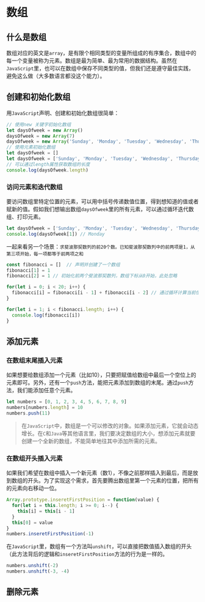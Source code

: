# 数组

## 什么是数组

数组对应的英文是`array`，是有限个相同类型的变量所组成的有序集合，数组中的每一个变量被称为元素。数组是最为简单、最为常用的数据结构。虽然在`JavaScript`里，也可以在数组中保存不同类型的值，但我们还是遵守最佳实践，避免这么做（大多数语言都没这个能力）。

## 创建和初始化数组

用`JavaScript`声明、创建和初始化数组很简单：

```javascript
// 使用new 关键字初始化数组
let daysOfweek = new Array()
daysOfweek = new Array(7)
daysOfweek = new Array('Sunday', 'Monday', 'Tuesday', 'Wednesday', 'Thursday', 'Friday', 'Staurday')
// 使用元素初始化数组
let daysOfweek = []
let daysOfweek = ['Sunday', 'Monday', 'Tuesday', 'Wednesday', 'Thursday', 'Friday', 'Staurday']
// 可以通过length属性获取数组的长度
console.log(daysOfweek.length)
```

### 访问元素和迭代数组

要访问数组里特定位置的元素，可以用中括号传递数值位置，得到想知道的值或者赋新的值。假如我们想输出数组`daysOfweek`里的所有元素，可以通过循环迭代数组、打印元素。

```javascript
let daysOfweek = ['Sunday', 'Monday', 'Tuesday', 'Wednesday', 'Thursday', 'Friday', 'Staurday']
console.log(daysOfweek[1]) // Monday
```

一起来看另一个场景：`求斐波那契数列的前20个数。已知斐波那契数列中的前两项是1，从第三项开始，每一项都等于前两项之和`

```javascript
const fibonacci = []  // 声明并创建了一个数组
fibonacci[1] = 1
fibonacci[2] = 1 // 初始化前两个斐波那契数列，数组下标从0开始，此处忽略

for(let i = 0; i < 20; i++) {
  fibonacci[i] = fibonacci[i - 1] + fibonacci[i - 2] // 通过循环计算当前位置的数
}

for(let i = 1; i < fibonacci.length; i++) {
  console.log(fibonacci[i])
}
```

## 添加元素

### 在数组末尾插入元素

如果想要给数组添加一个元素（比如10），只要把赋值给数组中最后一个空位上的元素即可。另外，还有一个`push`方法，能把元素添加到数组的末尾。通过`push`方法，我们能添加任意个元素。

```javascript
let numbers = [0, 1, 2, 3, 4, 5, 6, 7, 8, 9]
numbers[numbers.length] = 10
numbers.push(11)
```

> 在`JavaScript`中，数组是一个可以修改的对象。如果添加元素，它就会动态增长。在`C`和`Java`等其他语言里，我们要决定数组的大小，想添加元素就要创建一个全新的数组，不能简单地往其中添加所需的元素。

### 在数组开头插入元素

如果我们希望在数组中插入一个新元素（数1），不像之前那样插入到最后，而是放到数组的开头。为了实现这个需求，首先要腾出数组里第一个元素的位置，把所有的元素向右移动一位。

```javascript
Array.prototype.inseretFirstPosition = function(value) {
  for(let i = this.length; i >= 0; i--) {
    this[i] = this[i - 1]
  }
  this[0] = value
}
numbers.inseretFirstPosition(-1)
```

在`JavaScript`里，数组有一个方法叫`unshift`，可以直接把数值插入数组的开头（此方法背后的逻辑和`inseretFirstPosition`方法的行为是一样的。

```javascript
numbers.unshift(-2)
numbers.unshift(-3, -4)
```

## 删除元素


